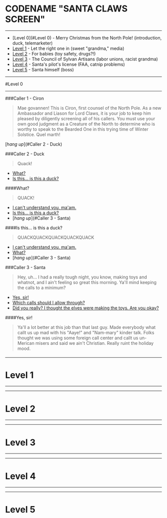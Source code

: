 CODENAME "SANTA CLAWS SCREEN"
=========================
***

* [Level 0](#Level 0) - Merry Christmas from the North Pole! (introduction, duck, telemarketer)
* [Level 1]() - Let the right one in (sweet "grandma," media)
* [Level 2]() - For babies (toy safety, drugs?!)
* [Level 3]() - The Council of Sylvan Artisans (labor unions, racist grandma)
* [Level 4]() - Santa's pilot's license (FAA, catnip problems)
* [Level 5]() - Santa himself (boss)

***

#Level 0
***
###Caller 1 - Ciron
>Mae govannen! This is Ciron, first counsel of the North Pole. As a new Ambassador and Liason for Lord Claws, it is your job to keep him pleased by diligently screening all of his callers. You must use your own good judgment as a Creature of the North to determine who is worthy to speak to the Bearded One in this trying time of Winter Solstice. Quel marth!

[*hang up*](#Caller 2 - Duck)

###Caller 2 - Duck
>Quack!
* [What?]()
* [Is this... is this a duck?]()

####What?
>QUACK!
* [I can't understand you, ma'am.]()
* [Is this... is this a duck?]()
* [*hang up*](#Caller 3 - Santa)

####Is this... is this a duck?
>QUACKQUACKQUACKQUACKQUACK
* [I can't understand you, ma'am.]()
* [What?]()
* [*hang up*](#Caller 3 - Santa)

###Caller 3 - Santa
>Hey, uh... I had a really tough night, you know, making toys and whatnot, and I ain't feeling so great this morning. Ya'll mind keeping the calls to a minimum?
* [Yes, sir!]()
* [Which calls should I allow through?]()
* [Did you really? I thought the elves were making the toys. Are you okay?]()

####Yes, sir!
>Ya'll a lot better at this job than that last guy. Made everybody what callt us up mad with his "Aaye!" and "Nam-mary" kinder talk. Folks thought we was using some foreign call center and callt us un-Merican misers and said we ain't Christian. Really ruint the holiday mood.

####

***
# Level 1
***

***
# Level 2
***

***
# Level 3
***

***
# Level 4
***

***
# Level 5